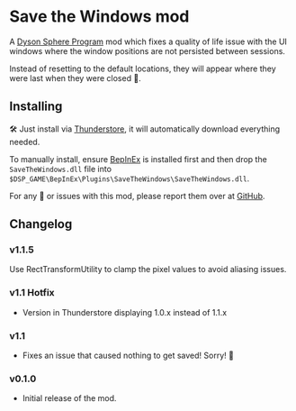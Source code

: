 ﻿# Save the Windows mod

A [Dyson Sphere Program](https://store.steampowered.com/app/1366540/Dyson_Sphere_Program/) mod which fixes a quality of life issue with the UI windows where the window positions are not persisted between sessions.

Instead of resetting to the default locations, they will appear where they were last when they were closed  💾.

## Installing

🛠 Just install via [Thunderstore](https://dsp.thunderstore.io), it will automatically download everything needed.

To manually install, ensure [BepInEx](https://github.com/BepInEx/BepInEx) is installed first and then drop the `SaveTheWindows.dll` file into `$DSP_GAME\BepInEx\Plugins\SaveTheWindows\SaveTheWindows.dll`.

For any 🐛 or issues with this mod, please report them over at [GitHub](https://github.com/Therzok/dsp_modding/issues/new).

## Changelog


### v1.1.5

Use RectTransformUtility to clamp the pixel values to avoid aliasing issues.

### v1.1 Hotfix

* Version in Thunderstore displaying 1.0.x instead of 1.1.x
 
### v1.1

* Fixes an issue that caused nothing to get saved! Sorry! 🙏

### v0.1.0

* Initial release of the mod.
